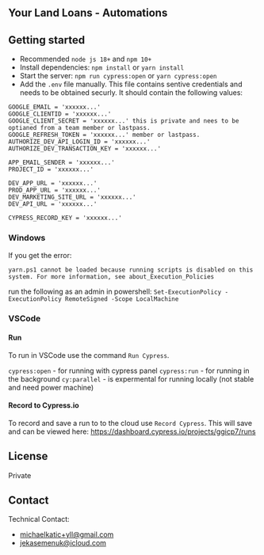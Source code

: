 ## Your Land Loans - Automations

## Getting started

- Recommended `node js 18+` and `npm 10+`
- Install dependencies: `npm install` or `yarn install`
- Start the server: `npm run cypress:open` or `yarn cypress:open`
- Add the `.env` file manually. This file contains sentive credentials and needs to be obtained securly. It should contain the following values:

```
GOOGLE_EMAIL = 'xxxxxx...'
GOOGLE_CLIENTID = 'xxxxxx...'
GOOGLE_CLIENT_SECRET = 'xxxxxx...' this is private and nees to be optianed from a team member or lastpass.
GOOGLE_REFRESH_TOKEN = 'xxxxxx...' member or lastpass.
AUTHORIZE_DEV_API_LOGIN_ID = 'xxxxxx...'
AUTHORIZE_DEV_TRANSACTION_KEY = 'xxxxxx...'

APP_EMAIL_SENDER = 'xxxxxx...'
PROJECT_ID = 'xxxxxx...'

DEV_APP_URL = 'xxxxxx...'
PROD_APP_URL = 'xxxxxx...'
DEV_MARKETING_SITE_URL = 'xxxxxx...'
DEV_API_URL = 'xxxxxx...'

CYPRESS_RECORD_KEY = 'xxxxxx...'
```

### Windows

If you get the error:

`yarn.ps1 cannot be loaded because running scripts is disabled on this system. For more information, see about_Execution_Policies`

run the following as an admin in powershell:
`Set-ExecutionPolicy -ExecutionPolicy RemoteSigned -Scope LocalMachine`

### VSCode

#### Run

To run in VSCode use the command `Run Cypress`.

`cypress:open` - for running with cypress panel
`cypress:run` - for running in the background
`cy:parallel` - is expermental for running locally (not stable and need power machine)

#### Record to Cypress.io

To record and save a run to to the cloud use `Record Cypress`. This will save and can be viewed here: https://dashboard.cypress.io/projects/ggicp7/runs

## License

Private

## Contact

Technical Contact:

- michaelkatic+yll@gmail.com
- jekasemenuk@icloud.com

